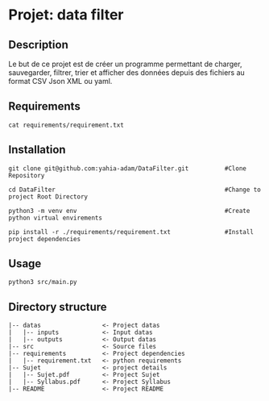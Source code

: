 # Projet: data filter

## Description

Le but de ce projet est de créer un programme permettant de charger, sauvegarder, filtrer,
trier et afficher des données depuis des fichiers au format CSV Json XML ou yaml.

## Requirements

```
cat requirements/requirement.txt
```

## Installation


```
git clone git@github.com:yahia-adam/DataFilter.git          #Clone Repository 

cd DataFilter                                               #Change to project Root Directory

python3 -m venv env                                         #Create python virtual envirements 

pip install -r ./requirements/requirement.txt               #Install project dependencies
```

## Usage

```
python3 src/main.py
```

## Directory structure

```
|-- datas                 <- Project datas
|   |-- inputs            <- Input datas
|   |-- outputs           <- Output datas
|-- src                   <- Source files
|-- requirements          <- Project dependencies
|   |-- requirement.txt   <- python requirements
|-- Sujet                 <- project details
|   |-- Sujet.pdf         <- Project Sujet
|   |-- Syllabus.pdf      <- Project Syllabus
|-- README                <- Project README
```
